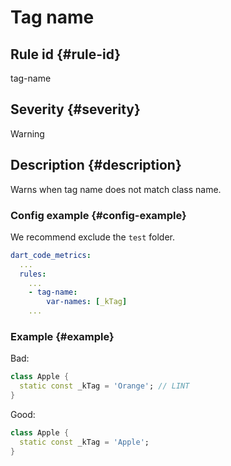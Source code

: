 # Tag name

## Rule id {#rule-id}

tag-name

## Severity {#severity}

Warning

## Description {#description}

Warns when tag name does not match class name.

### Config example {#config-example}

We recommend exclude the `test` folder.

```yaml
dart_code_metrics:
  ...
  rules:
    ...
    - tag-name:
        var-names: [_kTag]
    ...
```

### Example {#example}

Bad:

```dart
class Apple {
  static const _kTag = 'Orange'; // LINT
}
```

Good:

```dart
class Apple {
  static const _kTag = 'Apple';
}
```
